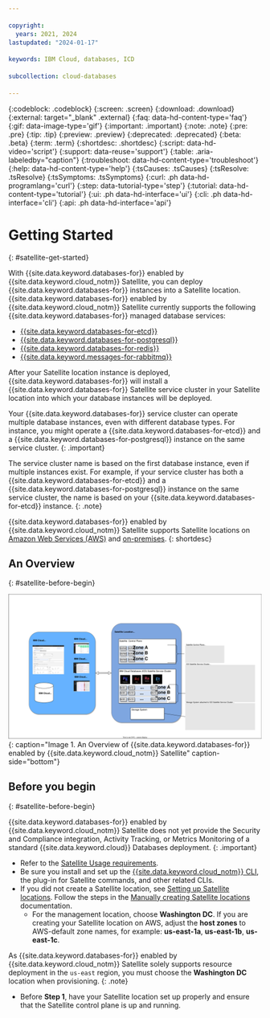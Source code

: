 ```yaml
---

copyright:
  years: 2021, 2024
lastupdated: "2024-01-17"

keywords: IBM Cloud, databases, ICD

subcollection: cloud-databases

---
```


{:codeblock: .codeblock}
{:screen: .screen}
{:download: .download}
{:external: target="_blank" .external}
{:faq: data-hd-content-type='faq'}
{:gif: data-image-type='gif'}
{:important: .important}
{:note: .note}
{:pre: .pre}
{:tip: .tip}
{:preview: .preview}
{:deprecated: .deprecated}
{:beta: .beta}
{:term: .term}
{:shortdesc: .shortdesc}
{:script: data-hd-video='script'}
{:support: data-reuse='support'}
{:table: .aria-labeledby="caption"}
{:troubleshoot: data-hd-content-type='troubleshoot'}
{:help: data-hd-content-type='help'}
{:tsCauses: .tsCauses}
{:tsResolve: .tsResolve}
{:tsSymptoms: .tsSymptoms}
{:curl: .ph data-hd-programlang='curl'}
{:step: data-tutorial-type='step'}
{:tutorial: data-hd-content-type='tutorial'}
{:ui: .ph data-hd-interface='ui'}
{:cli: .ph data-hd-interface='cli'}
{:api: .ph data-hd-interface='api'}

# Getting Started
{: #satellite-get-started}

With {{site.data.keyword.databases-for}} enabled by {{site.data.keyword.cloud_notm}} Satellite, you can deploy {{site.data.keyword.databases-for}} instances into a Satellite location. {{site.data.keyword.databases-for}} enabled by {{site.data.keyword.cloud_notm}} Satellite currently supports the following {{site.data.keyword.databases-for}} managed database services:
- [{{site.data.keyword.databases-for-etcd}}](/docs/databases-for-etcd)
- [{{site.data.keyword.databases-for-postgresql}}](/docs/databases-for-postgresql)
- [{{site.data.keyword.databases-for-redis}}](/docs/databases-for-redis)
- [{{site.data.keyword.messages-for-rabbitmq}}](/docs/messages-for-rabbitmq)

 After your Satellite location instance is deployed, {{site.data.keyword.databases-for}} will install a {{site.data.keyword.databases-for}} Satellite service cluster in your Satellite location into which your database instances will be deployed. 

 Your {{site.data.keyword.databases-for}} service cluster can operate multiple database instances, even with different database types. For instance, you might operate a {{site.data.keyword.databases-for-etcd}} and a {{site.data.keyword.databases-for-postgresql}} instance on the same service cluster. 
 {: .important}

The service cluster name is based on the first database instance, even if multiple instances exist. For example, if your service cluster has both a {{site.data.keyword.databases-for-etcd}} and a {{site.data.keyword.databases-for-postgresql}} instance on the same service cluster, the name is based on your {{site.data.keyword.databases-for-etcd}} instance.
{: .note}

{{site.data.keyword.databases-for}} enabled by {{site.data.keyword.cloud_notm}} Satellite supports Satellite locations on [Amazon Web Services (AWS)](/docs/satellite?topic=satellite-aws) and [on-premises](/docs/cloud-databases?topic=cloud-databases-satellite-on-prem). 
{: shortdesc}

## An Overview
{: #satellite-before-begin}

![An Overview of {{site.data.keyword.databases-for}} enabled by {{site.data.keyword.cloud_notm}} Satellite](images/sat_on_icd.svg){: caption="Image 1. An Overview of {{site.data.keyword.databases-for}} enabled by {{site.data.keyword.cloud_notm}} Satellite" caption-side="bottom"}

## Before you begin
{: #satellite-before-begin}

{{site.data.keyword.databases-for}} enabled by {{site.data.keyword.cloud_notm}} Satellite does not yet provide the Security and Compliance integration, Activity Tracking, or Metrics Monitoring of a standard {{site.data.keyword.cloud}} Databases deployment.
{: .important}

- Refer to the [Satellite Usage requirements](/docs/satellite?topic=satellite-requirements).
- Be sure you install and set up the [{{site.data.keyword.cloud_notm}} CLI](/docs/satellite?topic=satellite-cli-install), the plug-in for Satellite commands, and other related CLIs.
- If you did not create a Satellite location, see [Setting up Satellite locations](/docs/satellite?topic=satellite-locations). Follow the steps in the [Manually creating Satellite locations](/docs/satellite?topic=satellite-locations#location-create) documentation.
    - For the management location, choose **Washington DC**. If you are creating your Satellite location on AWS, adjust the **host zones** to AWS-default zone names, for example: **us-east-1a**, **us-east-1b**, **us-east-1c**.

As {{site.data.keyword.databases-for}} enabled by {{site.data.keyword.cloud_notm}} Satellite solely supports resource deployment in the `us-east` region, you must choose the **Washington DC** location when provisioning. 
{: .note}

- Before **Step 1**, have your Satellite location set up properly and ensure that the Satellite control plane is up and running.

